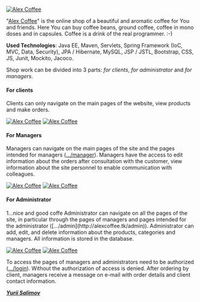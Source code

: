 [![Alex Coffee](screenshot/logo.png)](http://alexcoffee.tk)

"[Alex Coffee](http://alexcoffee.tk)" is the online shop of a beautiful and aromatic coffee for You and friends. Here You can buy coffee beans, ground coffee, coffee in mono doses and in capsules. Coffee is a drink of the real programmer. :-)

**Used Technologies**: Java EE, Maven, Servlets, Spring Framework (IoC, MVC, Data, Security), JPA / Hibernate, MySQL, JSP / JSTL, Bootstrap, CSS, JS, Junit, Mockito, Jacoco.

Shop work can be divided into 3 parts: _for clients_, _for administrator_ and _for managers_.

<h4>For clients</h4>

Clients can only navigate on the main pages of the website, view products and make orders. 

[![Alex Coffee](screenshot/categories.jpg)](http://alexcoffee.tk)  [![Alex Coffee](screenshot/product.jpg)](http://alexcoffee.tk/product_10007)

<h4>For Managers</h4>

Managers can navigate on the main pages of the site and the pages intended for managers ([.../manager](http://alexcoffee.tk/manager)). Managers have the access to edit information about the orders after consultation with the customer, view information about the site personnel to enable communication with colleagues.

[![Alex Coffee](screenshot/manager_orders.jpg)](http://alexcoffee.tk/manager/orders)  [![Alex Coffee](screenshot/manager_order_view.jpg)](http://alexcoffee.tk/manager/orders)

<h4>For Administrator</h4>
1...nice and good coffe 
Administrator can navigate on all the pages of the site, in particular through the pages of managers and pages intended for the administrator ([.../admin](http://alexcoffee.tk/admin)). Administrator can add, edit, and delete information about the products, categories and managers. All information is stored in the database.

[![Alex Coffee](screenshot/admin_orders.jpg)](http://alexcoffee.tk/admin/orders)  [![Alex Coffee](screenshot/admin_product_view.jpg)](http://alexcoffee.tk/admin/products)

To access the pages of managers and administrators need to be authorized ([.../login](http://alexcoffee.tk/login)). Without the authorization of access is denied. After ordering by client, managers receive a message on e-mail with order details and client contact information.

[_**Yurii Salimov**_](https://www.linkedin.com/in/yurii-salimov)

